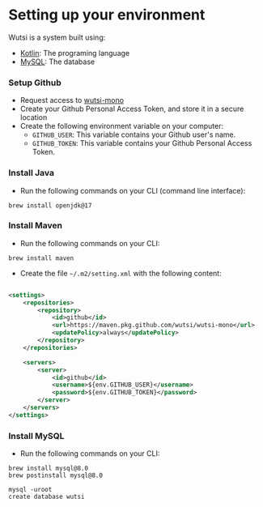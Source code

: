 # Setting up your environment

Wutsi is a system built using:

- [Kotlin](https://kotlinlang.org/): The programing language
- [MySQL](https://www.mysql.org): The database

### Setup Github

- Request access to [wutsi-mono](https://www.wutsi.com/wutsi/wutsi-mono)
- Create your Github Personal Access Token, and store it in a secure location
- Create the following environment variable on your computer:
    - ``GITHUB_USER``: This variable contains your Github user's name.
    - ``GITHUB_TOKEN``: This variable contains your Github Personal Access Token.

### Install Java

- Run the following commands on your CLI (command line interface):

```
brew install openjdk@17
```

### Install Maven

- Run the following commands on your CLI:

```
brew install maven
```

- Create the file ```~/.m2/setting.xml``` with the following content:

```xml

<settings>
    <repositories>
        <repository>
            <id>github</id>
            <url>https://maven.pkg.github.com/wutsi/wutsi-mono</url>
            <updatePolicy>always</updatePolicy>
        </repository>
    </repositories>

    <servers>
        <server>
            <id>github</id>
            <username>${env.GITHUB_USER}</username>
            <password>${env.GITHUB_TOKEN}</password>
        </server>
    </servers>
</settings>

```

### Install MySQL

- Run the following commands on your CLI:

```
brew install mysql@8.0
brew postinstall mysql@8.0

mysql -uroot
create database wutsi
```
